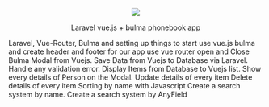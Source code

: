 <p align="center"><img src="https://laravel.com/assets/img/components/logo-laravel.svg"></p>

<p align="center">
Laravel vue.js + bulma phonebook app

Laravel, Vue-Router, Bulma and setting up things to start
use vue.js bulma and create header and footer for our app
use vue router open and Close Bulma Modal from Vuejs.
Save Data from Vuejs to Database via Laravel.
Handle any validation error.
Display Items from Database to Vuejs list.
Show every details of Person on the Modal.
Update details of every item
Delete details of every item
Sorting by name with Javascript
Create a search system by name.
Create a search system by AnyField
</p>

